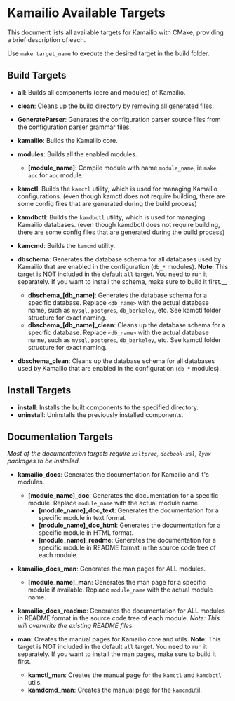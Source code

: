# Kamailio Available Targets

This document lists all available targets for Kamailio with CMake, providing a brief description of each.

Use `make target_name` to execute the desired target in the build folder.

## Build Targets

- **all**: Builds all components (core and modules) of Kamailio.
- **clean**: Cleans up the build directory by removing all generated files.
- **GenerateParser**: Generates the configuration parser source files from the configuration parser grammar files.
- **kamailio**: Builds the Kamailio core.
- **modules**: Builds all the enabled modules.
  + **[module_name]**: Compile module with name `module_name`, ie `make acc` for `acc` module.

- **kamctl**: Builds the `kamctl` utility, which is used for managing Kamailio configurations. (even though kamctl does not require building, there are some config files that are generated during the build process)
- **kamdbctl**: Builds the `kamdbctl` utility, which is used for managing Kamailio databases. (even though kamdbctl does not require building, there are some config files that are generated during the build process)
- **kamcmd**: Builds the `kamcmd` utility.
- **dbschema**: Generates the database schema for all databases used by Kamailio that are enabled in the configuration (`db_*` modules). **Note**: This target is NOT included in the default `all` target. You need to run it separately. If you want to install the schema, make sure to build it first.__
  + **dbschema_[db_name]**: Generates the database schema for a specific database. Replace `<db_name>` with the actual database name, such as `mysql`, `postgres`, `db_berkeley`, etc. See kamctl folder structure for exact naming.
  + **dbschema_[db_name]_clean**: Cleans up the database schema for a specific database. Replace `<db_name>` with the actual database name, such as `mysql`, `postgres`, `db_berkeley`, etc. See kamctl folder structure for exact naming.
- **dbschema_clean**: Cleans up the database schema for all databases used by Kamailio that are enabled in the configuration (`db_*` modules).

## Install Targets

- **install**: Installs the built components to the specified directory.
- **uninstall**: Uninstalls the previously installed components.

## Documentation Targets

  _Most of the documentation targets require `xsltproc`, `docbook-xsl`, `lynx` packages to be installed._

- **kamailio_docs**: Generates the documentation for Kamailio and it's modules.
  + **[module_name]_doc**: Generates the documentation for a specific module. Replace `module_name` with the actual module name.
    * **[module_name]_doc_text**: Generates the documentation for a specific module in text format.
    * **[module_name]_doc_html**: Generates the documentation for a specific module in HTML format.
    * **[module_name]_readme**: Generates the documentation for a specific module in README format in the source code tree of each module.
- **kamailio_docs_man**: Generates the man pages for ALL modules.
  + **[module_name]_man**: Generates the man page for a specific module if available. Replace `module_name` with the actual module name.
- **kamailio_docs_readme**: Generates the documentation for ALL modules in README format in the source code tree of each module. _Note: This will overwrite the existing README files._

- **man**: Creates the manual pages for Kamailio core and utils. **Note**: This target is NOT included in the default `all` target. You need to run it separately. If you want to install the man pages, make sure to build it first.
  + **kamctl_man**: Creates the manual page for the `kamctl` and `kamdbctl` utils.
  + **kamdcmd_man**: Creates the manual page for the `kamcmd`util.

